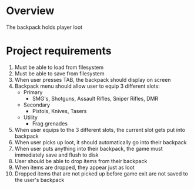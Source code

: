 # Overview
The backpack holds player loot

# Project requirements
1) Must be able to load from filesystem
2) Must be able to save from filesystem
3) When user presses TAB, the backpack should display on screen
4) Backpack menu should allow user to equip 3 different slots:
    - Primary
        - SMG's, Shotguns, Assault Rifles, Sniper Rifles, DMR
    - Secondary
        - Pistols, Knives, Tasers
    - Utility
        - Frag grenades
5) When user equips to the 3 different slots, the current slot gets put into backpack
6) When user picks up loot, it should automatically go into their backpack
7) When user puts anything into their backpack, the game must immediately save and flush to disk
8) User should be able to drop items from their backpack
9) When items are dropped, they appear just as loot
10) Dropped items that are not picked up before game exit are not saved to the user's backpack


